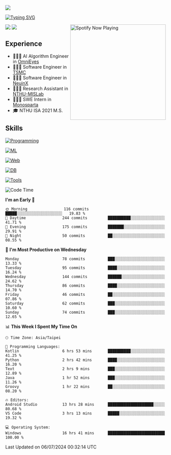 ![](https://komarev.com/ghpvc/?username=peter0512lee&color=ff69b4)

[![Typing SVG](https://readme-typing-svg.herokuapp.com?color=F742BA&size=20&lines=Hi!+I'm+JYL)](https://git.io/typing-svg)

[<img src="https://spotify-now-playing.peter0512lee.vercel.app/api/spotify-playing" alt="Spotify Now Playing" width="300" align="right" />](https://open.spotify.com/user/21iyoswqgnkoe7peuesmqnhgy)

![](https://leetcard.jacoblin.cool/peter0512lee?theme=dark)
![](https://github-readme-activity-graph.vercel.app/graph?username=peter0512lee&theme=github)

## Experience
- 🧑🏻‍💻 AI Algorithm Engineer in [OmniEyes](https://www.theomnieyes.com/)
- 🧑🏻‍💻 Software Engineer in [TSMC](https://www.tsmc.com/)
- 🧑🏻‍💻 Software Engineer in [NeuinX](https://neuinx.com/)
- 🧑🏻‍💻 Research Assistant in [NTHU-MISLab](https://mislab.cs.nthu.edu.tw/)
- 🧑🏻‍💻 SWE Intern in [Monosparta](https://monosparta.org/)
- 🎓 NTHU ISA 2021 M.S.

## Skills
[![Programming](https://skillicons.dev/icons?i=py,kotlin,js)](https://skillicons.dev)

[![ML](https://skillicons.dev/icons?i=pytorch,opencv,sklearn)](https://skillicons.dev)

[![Web](https://skillicons.dev/icons?i=html,css,react,tailwind,nodejs,vite)](https://skillicons.dev)

[![DB](https://skillicons.dev/icons?i=firebase,sqlite,mysql,mongodb)](https://skillicons.dev)

[![Tools](https://skillicons.dev/icons?i=git,github,githubactions,vercel,docker,kubernetes,vscode,postman,anaconda,androidstudio)](https://skillicons.dev)

<!--
<table><tr><td valign="top" width="50%">

<img src="https://github-readme-stats-sigma-five.vercel.app/api?username=peter0512lee&hide_border=true&show_icons=true&locale=en&layout=compact&theme=dracula" align="left" style="width: 100%" />

</td><td valign="top" width="50%">

<img src="https://github-readme-stats-sigma-five.vercel.app/api/top-langs?username=peter0512lee&hide_border=true&show_icons=true&locale=en&layout=compact&theme=dracula" align="left" style="width: 100%" />

</td></tr></table>  
-->

<!--START_SECTION:waka-->
![Code Time](http://img.shields.io/badge/Code%20Time-1%2C154%20hrs%2029%20mins-blue)

**I'm an Early 🐤** 

```text
🌞 Morning                116 commits         █████░░░░░░░░░░░░░░░░░░░░   19.83 % 
🌆 Daytime                244 commits         ██████████░░░░░░░░░░░░░░░   41.71 % 
🌃 Evening                175 commits         ███████░░░░░░░░░░░░░░░░░░   29.91 % 
🌙 Night                  50 commits          ██░░░░░░░░░░░░░░░░░░░░░░░   08.55 % 
```
📅 **I'm Most Productive on Wednesday** 

```text
Monday                   78 commits          ███░░░░░░░░░░░░░░░░░░░░░░   13.33 % 
Tuesday                  95 commits          ████░░░░░░░░░░░░░░░░░░░░░   16.24 % 
Wednesday                144 commits         ██████░░░░░░░░░░░░░░░░░░░   24.62 % 
Thursday                 86 commits          ████░░░░░░░░░░░░░░░░░░░░░   14.70 % 
Friday                   46 commits          ██░░░░░░░░░░░░░░░░░░░░░░░   07.86 % 
Saturday                 62 commits          ███░░░░░░░░░░░░░░░░░░░░░░   10.60 % 
Sunday                   74 commits          ███░░░░░░░░░░░░░░░░░░░░░░   12.65 % 
```


📊 **This Week I Spent My Time On** 

```text
🕑︎ Time Zone: Asia/Taipei

💬 Programming Languages: 
Kotlin                   6 hrs 53 mins       ██████████░░░░░░░░░░░░░░░   41.25 % 
Python                   2 hrs 42 mins       ████░░░░░░░░░░░░░░░░░░░░░   16.20 % 
Text                     2 hrs 9 mins        ███░░░░░░░░░░░░░░░░░░░░░░   12.89 % 
Java                     1 hr 52 mins        ███░░░░░░░░░░░░░░░░░░░░░░   11.26 % 
Groovy                   1 hr 22 mins        ██░░░░░░░░░░░░░░░░░░░░░░░   08.20 % 

🔥 Editors: 
Android Studio           13 hrs 28 mins      ████████████████████░░░░░   80.68 % 
VS Code                  3 hrs 13 mins       █████░░░░░░░░░░░░░░░░░░░░   19.32 % 

💻 Operating System: 
Windows                  16 hrs 41 mins      █████████████████████████   100.00 % 
```


 Last Updated on 06/07/2024 00:32:14 UTC
<!--END_SECTION:waka-->


<!--
**peter0512lee/peter0512lee** is a ✨ _special_ ✨ repository because its `README.md` (this file) appears on your GitHub profile.

